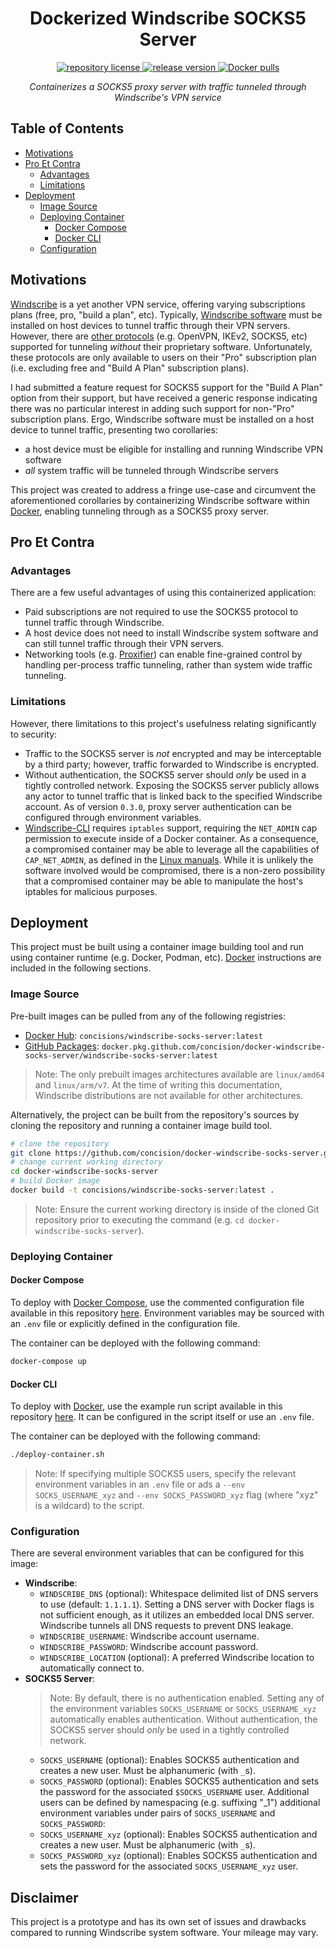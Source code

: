 <h1 align="center">
    Dockerized Windscribe SOCKS5 Server
</h1>

<p align="center">
    <a href="https://github.com/concision/docker-windscribe-socks-server/blob/master/LICENSE">
        <img alt="repository license" src="https://img.shields.io/github/license/concision/docker-windscribe-socks-server?style=for-the-badge"/>
    </a>
    <a href="https://github.com/concision/docker-windscribe-socks-server/releases">
        <img alt="release version" src="https://img.shields.io/github/v/tag/concision/docker-windscribe-socks-server?style=for-the-badge&logo=git"/>
    </a>
    <a href="https://hub.docker.com/repository/docker/concisions/windscribe-socks-server">
        <img alt="Docker pulls" src="https://img.shields.io/docker/pulls/concisions/windscribe-socks-server?style=for-the-badge&logo=docker"/>
    </a>
</p>

<p align="center">
    <i>Containerizes a SOCKS5 proxy server with traffic tunneled through Windscribe's VPN service</i>
</p>

## Table of Contents
- [Motivations](#motivations)
- [Pro Et Contra](#pro-et-contra)
  - [Advantages](#advantages)
  - [Limitations](#limitations)
- [Deployment](#deployment)
  - [Image Source](#image-source)
  - [Deploying Container](#deploying-container)
    - [Docker Compose](#docker-compose)
    - [Docker CLI](#docker-cli)
  - [Configuration](#configuration)


## Motivations
[Windscribe](https://windscribe.com/) is a yet another VPN service, offering varying subscriptions plans (free, pro, "build a plan", etc). Typically, [Windscribe software](https://windscribe.com/download) must be installed on host devices to tunnel traffic through their VPN servers. However, there are [other protocols](https://windscribe.com/features/config-generators) (e.g. OpenVPN, IKEv2, SOCKS5, etc) supported for tunneling *without* their proprietary software. Unfortunately, these protocols are only available to users on their "Pro" subscription plan (i.e. excluding free and "Build A Plan" subscription plans).

I had submitted a feature request for SOCKS5 support for the "Build A Plan" option from their support, but have received a generic response indicating there was no particular interest in adding such support for non-"Pro" subscription plans. Ergo, Windscribe software must be installed on a host device to tunnel traffic, presenting two corollaries:
- a host device must be eligible for installing and running Windscribe VPN software
- _all_ system traffic will be tunneled through Windscribe servers

This project was created to address a fringe use-case and circumvent the aforementioned corollaries by containerizing Windscribe software within [Docker](https://www.docker.com/), enabling tunneling through as a SOCKS5 proxy server.


## Pro Et Contra
### Advantages
There are a few useful advantages of using this containerized application:
- Paid subscriptions are not required to use the SOCKS5 protocol to tunnel traffic through Windscribe.
- A host device does not need to install Windscribe system software and can still tunnel traffic through their VPN servers.
- Networking tools (e.g. [Proxifier](https://www.proxifier.com/)) can enable fine-grained control by handling per-process traffic tunneling, rather than system wide traffic tunneling.
 
### Limitations
However, there limitations to this project's usefulness relating significantly to security:
- Traffic to the SOCKS5 server is _not_ encrypted and may be interceptable by a third party; however, traffic forwarded to Windscribe is encrypted. 
- Without authentication, the SOCKS5 server should _only_ be used in a tightly controlled network. Exposing the SOCKS5 server publicly allows any actor to tunnel traffic that is linked back to the specified Windscribe account. As of version `0.3.0`, proxy server authentication can be configured through environment variables.
- [Windscribe-CLI](https://windscribe.com/guides/linux) requires `iptables` support, requiring the `NET_ADMIN` cap permission to execute inside of a Docker container. As a consequence, a compromised container may be able to leverage all the capabilities of `CAP_NET_ADMIN`, as defined in the [Linux manuals](http://man7.org/linux/man-pages/man7/capabilities.7.html). While it is unlikely the software involved would be compromised, there is a non-zero possibility that a compromised container may be able to manipulate the host's iptables for malicious purposes.


## Deployment
This project must be built using a container image building tool and run using container runtime (e.g. Docker, Podman, etc). [Docker](https://www.docker.com/) instructions are included in the following sections.

### Image Source
Pre-built images can be pulled from any of the following registries:
- [Docker Hub](https://hub.docker.com/r/concisions/windscribe-socks-server): `concisions/windscribe-socks-server:latest`
- [GitHub Packages](https://github.com/concision/docker-windscribe-socks-server/packages): `docker.pkg.github.com/concision/docker-windscribe-socks-server/windscribe-socks-server:latest`
> Note: The only prebuilt images architectures available are `linux/amd64` and `linux/arm/v7`. At the time of writing this documentation, Windscribe distributions are not available for other architectures.

Alternatively, the project can be built from the repository's sources by cloning the repository and running a container image build tool.
```bash
# clone the repository
git clone https://github.com/concision/docker-windscribe-socks-server.git
# change current working directory
cd docker-windscribe-socks-server
# build Docker image
docker build -t concisions/windscribe-socks-server:latest .
```
> Note: Ensure the current working directory is inside of the cloned Git repository prior to executing the command (e.g. `cd docker-windscribe-socks-server`).

### Deploying Container
#### Docker Compose
To deploy with [Docker Compose](https://docs.docker.com/compose/), use the commented configuration file available in this repository [here](https://github.com/concision/docker-windscribe-socks-server/blob/master/docker-compose.yml). Environment variables may be sourced with an `.env` file or explicitly defined in the configuration file.

The container can be deployed with the following command:
```bash
docker-compose up
```

#### Docker CLI
To deploy with [Docker](https://www.docker.com/), use the example run script available in this repository [here](https://github.com/concision/docker-windscribe-socks-server/blob/master/deploy-container.sh). It can be configured in the script itself or use an `.env` file.

The container can be deployed with the following command:
```bash
./deploy-container.sh
```
> Note: If specifying multiple SOCKS5 users, specify the relevant environment variables in an `.env` file or ads a `--env SOCKS_USERNAME_xyz` and `--env SOCKS_PASSWORD_xyz` flag (where "xyz" is a wildcard) to the script.

### Configuration
There are several environment variables that can be configured for this image:
- **Windscribe**:
  - `WINDSCRIBE_DNS` (optional): Whitespace delimited list of DNS servers to use (default: `1.1.1.1`). Setting a DNS server with Docker flags is not sufficient enough, as it utilizes an embedded local DNS server. Windscribe tunnels all DNS requests to prevent DNS leakage.
  - `WINDSCRIBE_USERNAME`: Windscribe account username.
  - `WINDSCRIBE_PASSWORD`: Windscribe account password.
  - `WINDSCRIBE_LOCATION` (optional): A preferred Windscribe location to automatically connect to.
- **SOCKS5 Server**:
  > Note: By default, there is no authentication enabled. Setting any of the environment variables `SOCKS_USERNAME` or `SOCKS_USERNAME_xyz` automatically enables authentication. Without authentication, the SOCKS5 server should _only_ be used in a tightly controlled network.
  - `SOCKS_USERNAME` (optional): Enables SOCKS5 authentication and creates a new user. Must be alphanumeric (with `_`s).
  - `SOCKS_PASSWORD` (optional): Enables SOCKS5 authentication and sets the password for the associated `$SOCKS_USERNAME` user.
  Additional users can be defined by namespacing (e.g. suffixing "_1") additional environment variables under pairs of `SOCKS_USERNAME` and `SOCKS_PASSWORD`:
  - `SOCKS_USERNAME_xyz` (optional): Enables SOCKS5 authentication and creates a new user. Must be alphanumeric (with `_`s).
  - `SOCKS_PASSWORD_xyz` (optional): Enables SOCKS5 authentication and sets the password for the associated `SOCKS_USERNAME_xyz` user.

## Disclaimer
This project is a prototype and has its own set of issues and drawbacks compared to running Windscribe system software. Your mileage may vary.
